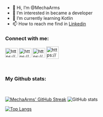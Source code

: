 - 👋 Hi, I’m @MechaArms
- 👀 I’m interested in became a developer
- 🌱 I’m currently learning Kotlin
- 📫 How to reach me find in <a href="https://www.linkedin.com.br/in/romero-mendes-441752190">Linkedin</a>

<h3 align="left">Connect with me:</h3>
<p align="left">
<a href="https://www.linkedin.com.br/in/romero-mendes-441752190/" target="blank"><img align="center" src="https://raw.githubusercontent.com/rahuldkjain/github-profile-readme-generator/master/src/images/icons/Social/linked-in-alt.svg" alt="https://www.linkedin.com.br/in/romero-mendes-441752190/" height="30" width="40" /></a>
<a href="https://www.hackerrank.com/romeromende" target="blank"><img align="center" src="https://raw.githubusercontent.com/rahuldkjain/github-profile-readme-generator/master/src/images/icons/Social/hackerrank.svg" alt="https://www.hackerrank.com/romeromende" height="30" width="40" /></a>
<a href="https://www.leetcode.com/MechaArms" target="blank"><img align="center" src="https://raw.githubusercontent.com/rahuldkjain/github-profile-readme-generator/master/src/images/icons/Social/leetcode.svg" alt="https://www.leetcode.com/MechaArms" height="30" width="40" /></a>
<a href="https://www.codewars.com/users/MechaArms/" target="blank"><img align="center" src="https://cloud.githubusercontent.com/assets/2475572/4743290/2dcf20cc-5a26-11e4-89fb-62b861e5b29c.png"
alt="https://www.codewars.com/users/MechaArms" height="40" width="40" /></a>
</p>

<br>
<h3 align="left">My Github stats:</h3>
<br>

[![MechaArms' GitHub Streak](http://github-readme-streak-stats.herokuapp.com?user=MechaArms)](https://git.io/streak-stats)
![GitHub stats](https://github-readme-stats.vercel.app/api?username=MechaArms&count_private=true&show_icons=true&theme=default)
<br>
 
[![Top Langs](https://github-readme-stats.vercel.app/api/top-langs/?username=MechaArms&layout=compact)](https://github.com/anuraghazra/github-readme-stats)
